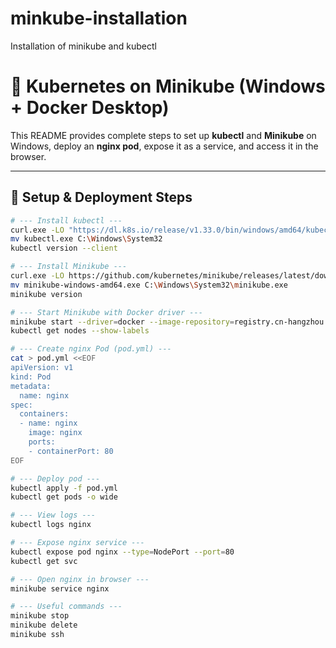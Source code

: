 # minkube-installation
Installation of minikube and kubectl

# 🚀 Kubernetes on Minikube (Windows + Docker Desktop)

This README provides complete steps to set up **kubectl** and **Minikube** on Windows, deploy an **nginx pod**, expose it as a service, and access it in the browser.  

---

## 🔧 Setup & Deployment Steps

```bash
# --- Install kubectl ---
curl.exe -LO "https://dl.k8s.io/release/v1.33.0/bin/windows/amd64/kubectl.exe"
mv kubectl.exe C:\Windows\System32
kubectl version --client

# --- Install Minikube ---
curl.exe -LO https://github.com/kubernetes/minikube/releases/latest/download/minikube-windows-amd64.exe
mv minikube-windows-amd64.exe C:\Windows\System32\minikube.exe
minikube version

# --- Start Minikube with Docker driver ---
minikube start --driver=docker --image-repository=registry.cn-hangzhou.aliyuncs.com/google_containers
kubectl get nodes --show-labels

# --- Create nginx Pod (pod.yml) ---
cat > pod.yml <<EOF
apiVersion: v1
kind: Pod
metadata:
  name: nginx
spec:
  containers:
  - name: nginx
    image: nginx
    ports:
    - containerPort: 80
EOF

# --- Deploy pod ---
kubectl apply -f pod.yml
kubectl get pods -o wide

# --- View logs ---
kubectl logs nginx

# --- Expose nginx service ---
kubectl expose pod nginx --type=NodePort --port=80
kubectl get svc

# --- Open nginx in browser ---
minikube service nginx

# --- Useful commands ---
minikube stop
minikube delete
minikube ssh


